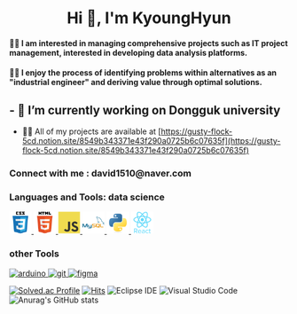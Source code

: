 <h1 align="center">Hi 👋, I'm KyoungHyun</h1>
<h4 align="left">👨‍💻 I am interested in managing comprehensive projects such as IT project management, interested in developing data analysis platforms.</h4>
<h4 align="left">👨‍💻 I enjoy the process of identifying problems within alternatives as an "industrial engineer" and deriving value through optimal solutions.</h4>

<h2>- 🔭 I’m currently working on Dongguk university </h2>

- 👨‍💻 All of my projects are available at [https://gusty-flock-5cd.notion.site/8549b343371e43f290a0725b6c07635f](https://gusty-flock-5cd.notion.site/8549b343371e43f290a0725b6c07635f)

<h3 align="left">Connect with me  :  david1510@naver.com</h3>

<p align="left">
</p>

<h3 align="left">Languages and Tools: data science </h3>
<p align="left"> 
 <a href="https://www.w3schools.com/css/" target="_blank" rel="noreferrer"> <img src="https://raw.githubusercontent.com/devicons/devicon/master/icons/css3/css3-original-wordmark.svg" alt="css3" width="40" height="40"/> </a> 
<a href="https://www.w3.org/html/" target="_blank" rel="noreferrer"> <img src="https://raw.githubusercontent.com/devicons/devicon/master/icons/html5/html5-original-wordmark.svg" alt="html5" width="40" height="40"/> </a> <a href="https://developer.mozilla.org/en-US/docs/Web/JavaScript" target="_blank" rel="noreferrer"> <img src="https://raw.githubusercontent.com/devicons/devicon/master/icons/javascript/javascript-original.svg" alt="javascript" width="40" height="40"/> </a> <a href="https://www.mysql.com/" target="_blank" rel="noreferrer"> <img src="https://raw.githubusercontent.com/devicons/devicon/master/icons/mysql/mysql-original-wordmark.svg" alt="mysql" width="40" height="40"/> </a> <a href="https://www.python.org" target="_blank" rel="noreferrer"> <img src="https://raw.githubusercontent.com/devicons/devicon/master/icons/python/python-original.svg" alt="python" width="40" height="40"/> </a> <a href="https://reactjs.org/" target="_blank" rel="noreferrer"> <img src="https://raw.githubusercontent.com/devicons/devicon/master/icons/react/react-original-wordmark.svg" alt="react" width="40" height="40"/> </a>  </p>

<h3 align="left"> other Tools </h3>
<p align="left"> 
<a href="https://www.arduino.cc/" target="_blank" rel="noreferrer"> <img src="https://cdn.worldvectorlogo.com/logos/arduino-1.svg" alt="arduino" width="40" height="40"/> </a>
<a href="https://git-scm.com/" target="_blank" rel="noreferrer"> <img src="https://www.vectorlogo.zone/logos/git-scm/git-scm-icon.svg" alt="git" width="40" height="40"/> </a> 
<a href="https://www.figma.com/" target="_blank" rel="noreferrer"> <img src="https://www.vectorlogo.zone/logos/figma/figma-icon.svg" alt="figma" width="40" height="40"/> </a>
</p>


[![Solved.ac Profile](http://mazassumnida.wtf/api/v2/generate_badge?boj=david1510)](https://solved.ac/david1510/)
[![Hits](https://hits.seeyoufarm.com/api/count/incr/badge.svg?url=https%3A%2F%2Fgithub.com%2FOneourbefore&count_bg=%2379C83D&title_bg=%2325840B&icon=&icon_color=%23E7E7E7&title=hits&edge_flat=false)](https://hits.seeyoufarm.com)
![Eclipse IDE](https://img.shields.io/badge/Eclipse%20IDE-2C2255.svg?&style=for-the-badge&logo=Eclipse%20IDE&logoColor=white)
![Visual Studio Code](https://img.shields.io/badge/Visual%20Studio%20Code-007ACC.svg?&style=for-the-badge&logo=Visual%20Studio%20Code&logoColor=white)![Anurag's GitHub stats](https://github-readme-stats.vercel.app/api?username=Oneourbefore&show_icons=true&theme=radical)
<!--
**Oneourbefore/Oneourbefore** is a ✨ _special_ ✨ repository because its `README.md` (this file) appears on your GitHub profile.

Here are some ideas to get you started:

- 🔭 I’m currently working on ...
- 🌱 I’m currently learning ...
- 👯 I’m looking to collaborate on ...
- 🤔 I’m looking for help with ...
- 💬 Ask me about ...
- 📫 How to reach me: ...
- 😄 Pronouns: ...
- ⚡ Fun fact: ...
-->
